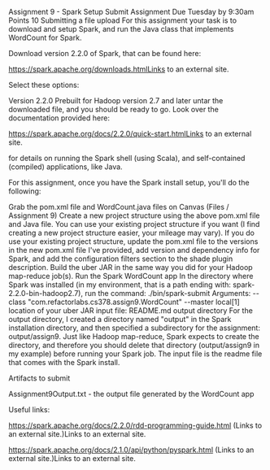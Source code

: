 Assignment 9 - Spark Setup
 Submit Assignment
Due Tuesday by 9:30am  Points 10  Submitting a file upload
For this assignment your task is to download and setup Spark, and run the Java class that implements WordCount for Spark.

Download version 2.2.0 of Spark, that can be found here:

https://spark.apache.org/downloads.htmlLinks to an external site.

Select these options:

Version 2.2.0
Prebuilt for Hadoop version 2.7 and later
untar the downloaded file, and you should be ready to go.  Look over the documentation provided here:

https://spark.apache.org/docs/2.2.0/quick-start.htmlLinks to an external site.

for details on running the Spark shell (using Scala), and self-contained (compiled) applications, like Java.

 

For this assignment, once you have the Spark install setup, you'll do the following:

Grab the pom.xml file and WordCount.java files on Canvas (Files / Assignment 9)
Create a new project structure using the above pom.xml file and Java file.  You can use your existing project structure if you want (I find creating a new project structure easier, your mileage may vary). If you do use your existing project structure, update the pom.xml file to the versions in the new pom.xml file I've provided, add version and dependency info for Spark, and add the configuration filters section to the shade plugin description.
Build the uber JAR in the same way you did for your Hadoop map-reduce job(s).
Run the Spark WordCount app
In the directory where Spark was installed (in my environment, that is a path ending with:  spark-2.2.0-bin-hadoop2.7), run the command:
./bin/spark-submit
Arguments:
--class "com.refactorlabs.cs378.assign9.WordCount"
--master local[1]
location of your uber JAR
input file: README.md
output directory
For the output directory, I created a directory named "output" in the Spark installation directory, and then specified a subdirectory for the assignment: output/assign9. Just like Hadoop map-reduce, Spark expects to create the directory, and therefore you should delete that directory (output/assign9 in my example) before running your Spark job. The input file is the readme file that comes with the Spark install.

Artifacts to submit

Assignment9Output.txt - the output file generated by the WordCount app
 

Useful links:

https://spark.apache.org/docs/2.2.0/rdd-programming-guide.html (Links to an external site.)Links to an external site.

https://spark.apache.org/docs/2.1.0/api/python/pyspark.html (Links to an external site.)Links to an external site.